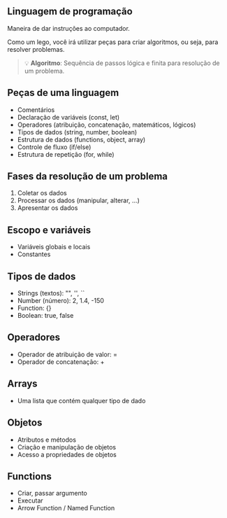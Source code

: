 ## Linguagem de programação

Maneira de dar instruções ao computador.

Como um lego, você irá utilizar peças para criar algoritmos, ou seja, para resolver problemas.

> 💡 **Algoritmo**: Sequência de passos lógica e finita para resolução de um problema.

## Peças de uma linguagem

- Comentários
- Declaração de variáveis (const, let)
- Operadores (atribuição, concatenação, matemáticos, lógicos)
- Tipos de dados (string, number, boolean)
- Estrutura de dados (functions, object, array)
- Controle de fluxo (if/else)
- Estrutura de repetição (for, while)

## Fases da resolução de um problema

1. Coletar os dados
2. Processar os dados (manipular, alterar, ...)
3. Apresentar os dados

## Escopo e variáveis

- Variáveis globais e locais
- Constantes

## Tipos de dados

- Strings (textos): "", '', ``
- Number (número): 2, 1.4, -150 
- Function: {}
- Boolean: true, false

## Operadores

- Operador de atribuição de valor: =
- Operador de concatenação: +

## Arrays

- Uma lista que contém qualquer tipo de dado

## Objetos

- Atributos e métodos
- Criação e manipulação de objetos
- Acesso a propriedades de objetos

## Functions

- Criar, passar argumento
- Executar
- Arrow Function / Named Function